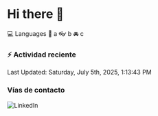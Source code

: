 # Hi there 👋

:computer: Languages
:pencil: a
:eyeglasses: b
:oncoming_automobile: c

### :zap: Actividad reciente
<!--RECENT_ACTIVITY:start-->
<!--RECENT_ACTIVITY:end-->
<!--RECENT_ACTIVITY:last_update-->
Last Updated: Saturday, July 5th, 2025, 1:13:43 PM
<!--RECENT_ACTIVITY:last_update_end-->

### Vías de contacto

![LinkedIn](https://www.linkedin.com/in/irving-hernández-226846205/)
